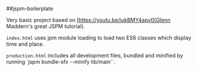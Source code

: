 ##jspm-boilerplate

Very basic project based on [https://youtu.be/iukBMY4apvI](Glenn Maddern's great JSPM tutorial).

`index.html` uses jpm module loading to load two ES6 classes which display time and place.

`production.html` includes all development files, bundled and minified by running `jspm bundle-sfx --minify lib/main``.

